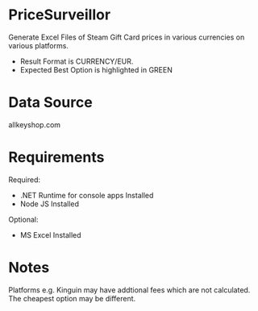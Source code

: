 # PriceSurveillor

Generate Excel Files of Steam Gift Card prices in various currencies on various platforms. 

- Result Format is CURRENCY/EUR.
- Expected Best Option is highlighted in GREEN

# Data Source

allkeyshop.com

# Requirements

Required:
- .NET Runtime for console apps Installed
- Node JS Installed

Optional:
- MS Excel Installed

# Notes

Platforms e.g. Kinguin may have addtional fees which are not calculated. The cheapest option may be different.
